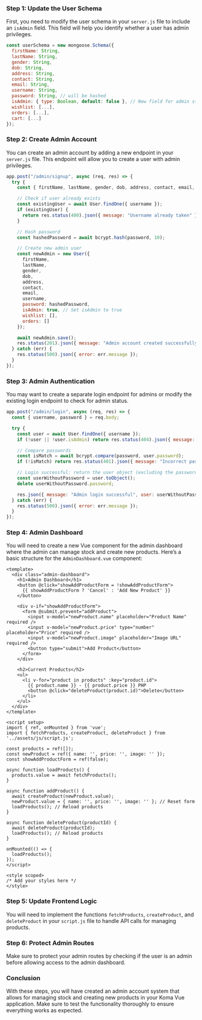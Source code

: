 ### Step 1: Update the User Schema

First, you need to modify the user schema in your `server.js` file to include an `isAdmin` field. This field will help you identify whether a user has admin privileges.

```javascript
const userSchema = new mongoose.Schema({
  firstName: String,
  lastName: String,
  gender: String,
  dob: String,
  address: String,
  contact: String,
  email: String,
  username: String,
  password: String, // will be hashed
  isAdmin: { type: Boolean, default: false }, // New field for admin status
  wishlist: [...],
  orders: [...],
  cart: [...]
});
```

### Step 2: Create Admin Account

You can create an admin account by adding a new endpoint in your `server.js` file. This endpoint will allow you to create a user with admin privileges.

```javascript
app.post("/admin/signup", async (req, res) => {
  try {
    const { firstName, lastName, gender, dob, address, contact, email, username, password } = req.body;

    // Check if user already exists
    const existingUser = await User.findOne({ username });
    if (existingUser) {
      return res.status(400).json({ message: "Username already taken" });
    }

    // Hash password
    const hashedPassword = await bcrypt.hash(password, 10);

    // Create new admin user
    const newAdmin = new User({
      firstName,
      lastName,
      gender,
      dob,
      address,
      contact,
      email,
      username,
      password: hashedPassword,
      isAdmin: true, // Set isAdmin to true
      wishlist: [],
      orders: []
    });

    await newAdmin.save();
    res.status(201).json({ message: "Admin account created successfully" });
  } catch (err) {
    res.status(500).json({ error: err.message });
  }
});
```

### Step 3: Admin Authentication

You may want to create a separate login endpoint for admins or modify the existing login endpoint to check for admin status.

```javascript
app.post("/admin/login", async (req, res) => {
  const { username, password } = req.body;

  try {
    const user = await User.findOne({ username });
    if (!user || !user.isAdmin) return res.status(404).json({ message: "Admin not found" });

    // Compare passwords
    const isMatch = await bcrypt.compare(password, user.password);
    if (!isMatch) return res.status(401).json({ message: "Incorrect password" });

    // Login successful: return the user object (excluding the password hash)
    const userWithoutPassword = user.toObject();
    delete userWithoutPassword.password;

    res.json({ message: "Admin login successful", user: userWithoutPassword });
  } catch (err) {
    res.status(500).json({ error: err.message });
  }
});
```

### Step 4: Admin Dashboard

You will need to create a new Vue component for the admin dashboard where the admin can manage stock and create new products. Here’s a basic structure for the `AdminDashboard.vue` component:

```vue
<template>
  <div class="admin-dashboard">
    <h1>Admin Dashboard</h1>
    <button @click="showAddProductForm = !showAddProductForm">
      {{ showAddProductForm ? 'Cancel' : 'Add New Product' }}
    </button>

    <div v-if="showAddProductForm">
      <form @submit.prevent="addProduct">
        <input v-model="newProduct.name" placeholder="Product Name" required />
        <input v-model="newProduct.price" type="number" placeholder="Price" required />
        <input v-model="newProduct.image" placeholder="Image URL" required />
        <button type="submit">Add Product</button>
      </form>
    </div>

    <h2>Current Products</h2>
    <ul>
      <li v-for="product in products" :key="product.id">
        {{ product.name }} - {{ product.price }} PHP
        <button @click="deleteProduct(product.id)">Delete</button>
      </li>
    </ul>
  </div>
</template>

<script setup>
import { ref, onMounted } from 'vue';
import { fetchProducts, createProduct, deleteProduct } from '../assets/js/script.js';

const products = ref([]);
const newProduct = ref({ name: '', price: '', image: '' });
const showAddProductForm = ref(false);

async function loadProducts() {
  products.value = await fetchProducts();
}

async function addProduct() {
  await createProduct(newProduct.value);
  newProduct.value = { name: '', price: '', image: '' }; // Reset form
  loadProducts(); // Reload products
}

async function deleteProduct(productId) {
  await deleteProduct(productId);
  loadProducts(); // Reload products
}

onMounted(() => {
  loadProducts();
});
</script>

<style scoped>
/* Add your styles here */
</style>
```

### Step 5: Update Frontend Logic

You will need to implement the functions `fetchProducts`, `createProduct`, and `deleteProduct` in your `script.js` file to handle API calls for managing products.

### Step 6: Protect Admin Routes

Make sure to protect your admin routes by checking if the user is an admin before allowing access to the admin dashboard.

### Conclusion

With these steps, you will have created an admin account system that allows for managing stock and creating new products in your Koma Vue application. Make sure to test the functionality thoroughly to ensure everything works as expected.